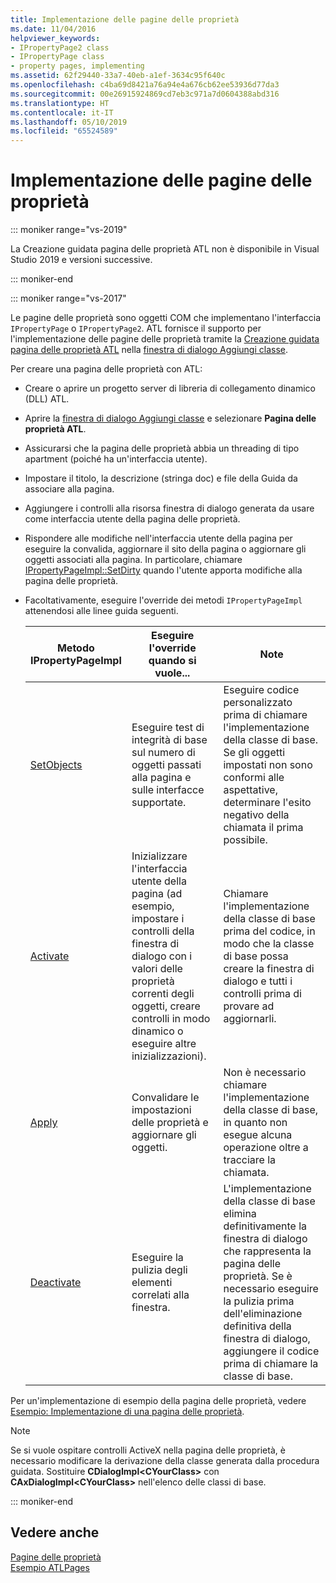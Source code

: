 ```yaml
---
title: Implementazione delle pagine delle proprietà
ms.date: 11/04/2016
helpviewer_keywords:
- IPropertyPage2 class
- IPropertyPage class
- property pages, implementing
ms.assetid: 62f29440-33a7-40eb-a1ef-3634c95f640c
ms.openlocfilehash: c4ba69d8421a76a94e4a676cb62ee53936d77da3
ms.sourcegitcommit: 00e26915924869cd7eb3c971a7d0604388abd316
ms.translationtype: HT
ms.contentlocale: it-IT
ms.lasthandoff: 05/10/2019
ms.locfileid: "65524589"
---
```

# <a name="implementing-property-pages"></a>Implementazione delle pagine delle proprietà

::: moniker range="vs-2019"

La Creazione guidata pagina delle proprietà ATL non è disponibile in Visual Studio 2019 e versioni successive.

::: moniker-end

::: moniker range="vs-2017"

Le pagine delle proprietà sono oggetti COM che implementano l'interfaccia `IPropertyPage` o `IPropertyPage2`. ATL fornisce il supporto per l'implementazione delle pagine delle proprietà tramite la [Creazione guidata pagina delle proprietà ATL](../atl/reference/atl-property-page-wizard.md) nella [finestra di dialogo Aggiungi classe](../ide/add-class-dialog-box.md).

Per creare una pagina delle proprietà con ATL:

- Creare o aprire un progetto server di libreria di collegamento dinamico (DLL) ATL.

- Aprire la [finestra di dialogo Aggiungi classe](../ide/add-class-dialog-box.md) e selezionare **Pagina delle proprietà ATL**.

- Assicurarsi che la pagina delle proprietà abbia un threading di tipo apartment (poiché ha un'interfaccia utente).

- Impostare il titolo, la descrizione (stringa doc) e file della Guida da associare alla pagina.

- Aggiungere i controlli alla risorsa finestra di dialogo generata da usare come interfaccia utente della pagina delle proprietà.

- Rispondere alle modifiche nell'interfaccia utente della pagina per eseguire la convalida, aggiornare il sito della pagina o aggiornare gli oggetti associati alla pagina. In particolare, chiamare [IPropertyPageImpl::SetDirty](../atl/reference/ipropertypageimpl-class.md#setdirty) quando l'utente apporta modifiche alla pagina delle proprietà.

- Facoltativamente, eseguire l'override dei metodi `IPropertyPageImpl` attenendosi alle linee guida seguenti.

   |Metodo IPropertyPageImpl|Eseguire l'override quando si vuole...|Note|
   |------------------------------|----------------------------------|-----------|
   |[SetObjects](../atl/reference/ipropertypageimpl-class.md#setobjects)|Eseguire test di integrità di base sul numero di oggetti passati alla pagina e sulle interfacce supportate.|Eseguire codice personalizzato prima di chiamare l'implementazione della classe di base. Se gli oggetti impostati non sono conformi alle aspettative, determinare l'esito negativo della chiamata il prima possibile.|
   |[Activate](../atl/reference/ipropertypageimpl-class.md#activate)|Inizializzare l'interfaccia utente della pagina (ad esempio, impostare i controlli della finestra di dialogo con i valori delle proprietà correnti degli oggetti, creare controlli in modo dinamico o eseguire altre inizializzazioni).|Chiamare l'implementazione della classe di base prima del codice, in modo che la classe di base possa creare la finestra di dialogo e tutti i controlli prima di provare ad aggiornarli.|
   |[Apply](../atl/reference/ipropertypageimpl-class.md#apply)|Convalidare le impostazioni delle proprietà e aggiornare gli oggetti.|Non è necessario chiamare l'implementazione della classe di base, in quanto non esegue alcuna operazione oltre a tracciare la chiamata.|
   |[Deactivate](../atl/reference/ipropertypageimpl-class.md#deactivate)|Eseguire la pulizia degli elementi correlati alla finestra.|L'implementazione della classe di base elimina definitivamente la finestra di dialogo che rappresenta la pagina delle proprietà. Se è necessario eseguire la pulizia prima dell'eliminazione definitiva della finestra di dialogo, aggiungere il codice prima di chiamare la classe di base.|

Per un'implementazione di esempio della pagina delle proprietà, vedere [Esempio: Implementazione di una pagina delle proprietà](../atl/example-implementing-a-property-page.md).

> [!NOTE]
> Se si vuole ospitare controlli ActiveX nella pagina delle proprietà, è necessario modificare la derivazione della classe generata dalla procedura guidata. Sostituire **CDialogImpl\<CYourClass>** con **CAxDialogImpl\<CYourClass>** nell'elenco delle classi di base.

::: moniker-end

## <a name="see-also"></a>Vedere anche

[Pagine delle proprietà](../atl/atl-com-property-pages.md)<br/>
[Esempio ATLPages](../overview/visual-cpp-samples.md)
